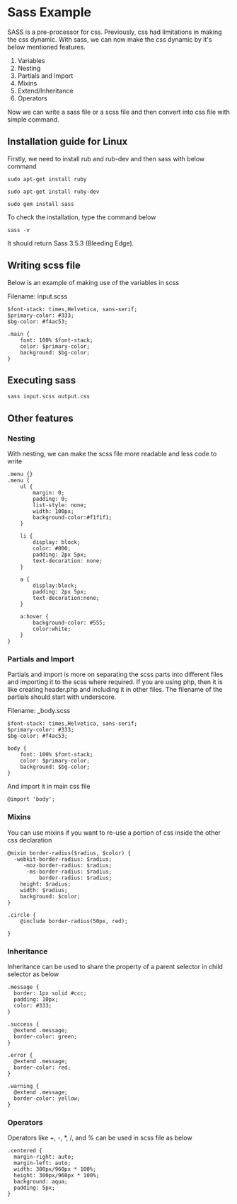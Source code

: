 # Sass Example
SASS is a pre-processor for css. Previously, css had limitations in making the css dynamic. With sass, we can now make the css dynamic by it's below mentioned features.

1. Variables
2. Nesting
3. Partials and Import
4. Mixins
5. Extend/Inheritance
6. Operators

Now we can write a sass file or a scss file and then convert into css file with simple command.

## Installation guide for Linux

Firstly, we need to install rub and rub-dev and then sass with below command

```
sudo apt-get install ruby

sudo apt-get install ruby-dev

sudo gem install sass
```

To check the installation, type the command below

```
sass -v
```

It should return Sass 3.5.3 (Bleeding Edge).

## Writing scss file

Below is an example of making use of the variables in scss

Filename: input.scss
```
$font-stack: times,Helvetica, sans-serif;
$primary-color: #333;
$bg-color: #f4ac53;

.main {
    font: 100% $font-stack;
    color: $primary-color;
    background: $bg-color;
}
```

## Executing sass

```
sass input.scss output.css
```

## Other features

### Nesting
With nesting, we can make the scss file more readable and less code to write
```
.menu {}
.menu {
    ul {
        margin: 0;
        padding: 0;
        list-style: none;
        width: 100px;
        background-color:#f1f1f1;
    }

    li {
        display: block;
        color: #000;
        padding: 2px 5px;
        text-decoration: none;
    }

    a {
        display:block;
        padding: 2px 5px;
        text-decoration:none;
    }

    a:hover {
        background-color: #555;
        color:white;
    }
}
```

### Partials and Import
Partials and import is more on separating the scss parts into different files and importing it to the scss where required. If you are using php, then it is like creating header.php and including it in other files. The filename of the partials should start with underscore.

Filename: _body.scss
```
$font-stack: times,Helvetica, sans-serif;
$primary-color: #333;
$bg-color: #f4ac53;

body {
    font: 100% $font-stack;
    color: $primary-color;
    background: $bg-color;
}

```
And import it in main css file
```
@import 'body';
```

### Mixins

You can use mixins if you want to re-use a portion of css inside the other css declaration

```
@mixin border-radius($radius, $color) {
  -webkit-border-radius: $radius;
     -moz-border-radius: $radius;
      -ms-border-radius: $radius;
          border-radius: $radius;
    height: $radius;
    width: $radius;
    background: $color;
}

.circle {
    @include border-radius(50px, red);

}
```

### Inheritance

Inheritance can be used to share the property of a parent selector in child selector as below

```
.message {
  border: 1px solid #ccc;
  padding: 10px;
  color: #333;
}

.success {
  @extend .message;
  border-color: green;
}

.error {
  @extend .message;
  border-color: red;
}

.warning {
  @extend .message;
  border-color: yellow;
}
```
### Operators

Operators like +, -, *, /, and % can be used in scss file as below

```
.centered {
  margin-right: auto;
  margin-left: auto;
  width: 300px/960px * 100%;
  height: 300px/960px * 100%;
  background: aqua;
  padding: 5px;
}
```
